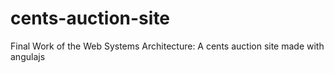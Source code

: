 # cents-auction-site
Final Work of the Web Systems Architecture: A cents auction site made with angulajs
